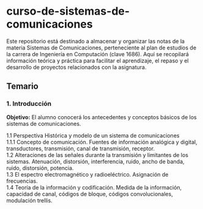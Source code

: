 # curso-de-sistemas-de-comunicaciones
Este repositorio está destinado a almacenar y organizar las notas de la materia Sistemas de Comunicaciones, perteneciente al plan de estudios de la carrera de Ingeniería en Computación (clave 1686). Aquí se recopilará información teórica y práctica para facilitar el aprendizaje, el repaso y el desarrollo de proyectos relacionados con la asignatura.

## Temario

### 1. Introducción


**Objetivo:** El alumno conocerá los antecedentes y conceptos básicos de los sistemas de comunicaciones.


1.1 Perspectiva Histórica y modelo de un sistema de comunicaciones  
  1.1.1 Concepto de comunicación. Fuentes de información analógica y digital, transductores, transmisión, canal de transmisión, receptor.  
1.2 Alteraciones de las señales durante la transmisión y limitantes de los sistemas. Atenuación, distorsión, interferencia, ruido, ancho de banda, ruido, distorsión, potencia.  
1.3 El espectro electromagnético y radioeléctrico. Asignación de frecuencias.  
1.4  Teoría de la información y codificación. Medida de la información, capacidad de canal, códigos de bloque, códigos convolucionales, modulación trellis.  
